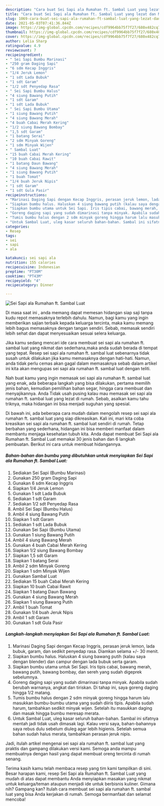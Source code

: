 ```yaml
---
description: "Cara buat Sei Sapi ala Rumahan ft. Sambal Luat yang lezat dan Mudah Dibuat"
title: "Cara buat Sei Sapi ala Rumahan ft. Sambal Luat yang lezat dan Mudah Dibuat"
slug: 1069-cara-buat-sei-sapi-ala-rumahan-ft-sambal-luat-yang-lezat-dan-mudah-dibuat
date: 2021-05-03T07:41:36.844Z
image: https://img-global.cpcdn.com/recipes/cdf9964bb75f7f27/680x482cq70/sei-sapi-ala-rumahan-ft-sambal-luat-foto-resep-utama.jpg
thumbnail: https://img-global.cpcdn.com/recipes/cdf9964bb75f7f27/680x482cq70/sei-sapi-ala-rumahan-ft-sambal-luat-foto-resep-utama.jpg
cover: https://img-global.cpcdn.com/recipes/cdf9964bb75f7f27/680x482cq70/sei-sapi-ala-rumahan-ft-sambal-luat-foto-resep-utama.jpg
author: Lelia Sharp
ratingvalue: 4.9
reviewcount: 7
recipeingredient:
- " Sei Sapi Bumbu Marinasi"
- "250 gram Daging Sapi"
- "6 sdm Kecap Inggris"
- "1/4 Jeruk Lemon"
- "1 sdt Lada Bubuk"
- "1 sdt Garam"
- "1/2 sdt Penyedap Rasa"
- " Sei Sapi Bumbu Halus"
- "4 siung Bawang Putih"
- "1 sdt Garam"
- "1 sdt Lada Bubuk"
- " Sei Sapi Bumbu Utama"
- "1 siung Bawang Putih"
- "4 siung Bawang Merah"
- "4 buah Cabai Merah Kering"
- "1/2 siung Bawang Bombay"
- "1,5 sdt Garam"
- "1 batang Serai"
- "2 sdm Minyak Goreng"
- "1 sdm Minyak Wijen"
- " Sambal Luat"
- "15 buah Cabai Merah Kering"
- "10 buah Cabai Rawit"
- "1 batang Daun Bawang"
- "4 siung Bawang Merah"
- "1 siung Bawang Putih"
- "1 buah Tomat"
- "1/4 buah Jeruk Nipis"
- "1 sdt Garam"
- "1 sdt Gula Pasir"
recipeinstructions:
- "Marinasi Daging Sapi dengan Kecap Inggris, perasan jeruk lemon, lada bubuk, garam, dan sedikit penyedap rasa. Diamkan selama +/- 30 menit."
- "Siapkan bumbu halus. Haluskan 4 siung bawang putih (kalau saya dengan blender) dan campur dengan lada bubuk serta garam."
- "Siapkan bumbu utama untuk Sei Sapi. Iris tipis cabai, bawang merah, bawang putih, bawang bombay, dan sereh yang sudah digeprek sebelumnya."
- "Goreng daging sapi yang sudah dimarinasi tanpa minyak. Apabila sudah berubah warnanya, angkat dan tiriskan. Di tahap ini, saya goreng daging hingga 1/2 matang."
- "Tumis bumbu halus dengan 2 sdm minyak goreng hingga harum lalu masukkan bumbu-bumbu utama yang sudah diiris tipis. Apabila sudah harum, tambahkan sedikit minyak wijen. Setelah itu masukkan daging dan masak hingga bumbu meresap merata."
- "Untuk Sambal Luat, uleg kasar seluruh bahan-bahan. Sambal ini sifatnya mentah jadi tidak usah dimasak lagi. Kalau versi saya, bahan-bahannya saya rebus dulu sebelum diuleg agar lebih higienis. Setelah semua bahan sudah halus merata, tambahkan perasan jeruk nipis."
categories:
- Resep
tags:
- sei
- sapi
- ala

katakunci: sei sapi ala 
nutrition: 155 calories
recipecuisine: Indonesian
preptime: "PT30M"
cooktime: "PT43M"
recipeyield: "4"
recipecategory: Dinner

---
```



![Sei Sapi ala Rumahan ft. Sambal Luat](https://img-global.cpcdn.com/recipes/cdf9964bb75f7f27/680x482cq70/sei-sapi-ala-rumahan-ft-sambal-luat-foto-resep-utama.jpg)

Di masa  saat ini , anda memang dapat memesan hidangan siap saji tanpa kudu repot memasaknya terlebih dahulu. Namun, bagi kamu yang ingin memberikan sajian terbaik kepada keluarga tercinta, maka kamu memang lebih bagus memasaknya dengan tangan sendiri. Sebab, memasak sendiri lebih sehat dan dapat menyesuaikan sesuai selera keluarga.

Jika kamu sedang mencari ide cara membuat sei sapi ala rumahan ft. sambal luat yang nikmat dan sederhana,maka anda sudah berada di tempat yang tepat. Resep sei sapi ala rumahan ft. sambal luat  sebenarnya tidak susah untuk dilakukan jika kamu memasaknya dengan hati-hati. Namun, anda tidak perlu cemas akan gagal dalam memasaknya 
sebab dalam artikel ini kita akan mengupas sei sapi ala rumahan ft. sambal luat dengan teliti.  



Nah buat kamu yang ingin memasak sei sapi ala rumahan ft. sambal luat yang enak, ada beberapa langkah yang bisa dilakukan, pertama memilih jenis bahan, kemudian pemilihan bahan segar, hingga cara membuat dan menyajikannya. Anda Tidak usah pusing kalau mau memasak sei sapi ala rumahan ft. sambal luat yang lezat di rumah. Sebab, asalkan kamu  tahu triknya, maka hidangan ini bisa menjadi suguhan yang spesial.

Di bawah ini, ada beberapa cara mudah dalam mengolah resep sei sapi ala rumahan ft. sambal luat yang siap dikreasikan. Kali ini, mari kita coba kreasikan sei sapi ala rumahan ft. sambal luat sendiri di rumah. Tetap berbahan yang sederhana, hidangan ini bisa memberi manfaat dalam membantu menjaga kesehatan tubuh kita. Anda dapat membuat Sei Sapi ala Rumahan ft. Sambal Luat memakai 30 jenis bahan dan 6 langkah pembuatan. Berikut ini cara untuk membuat hidangannya.

<!--inarticleads1-->

##### Bahan-bahan dan bumbu yang dibutuhkan untuk menyiapkan Sei Sapi ala Rumahan ft. Sambal Luat:

1. Sediakan  Sei Sapi (Bumbu Marinasi)
1. Gunakan 250 gram Daging Sapi
1. Gunakan 6 sdm Kecap Inggris
1. Siapkan 1/4 Jeruk Lemon
1. Gunakan 1 sdt Lada Bubuk
1. Sediakan 1 sdt Garam
1. Sediakan 1/2 sdt Penyedap Rasa
1. Ambil  Sei Sapi (Bumbu Halus)
1. Ambil 4 siung Bawang Putih
1. Siapkan 1 sdt Garam
1. Sediakan 1 sdt Lada Bubuk
1. Gunakan  Sei Sapi (Bumbu Utama)
1. Gunakan 1 siung Bawang Putih
1. Ambil 4 siung Bawang Merah
1. Gunakan 4 buah Cabai Merah Kering
1. Siapkan 1/2 siung Bawang Bombay
1. Siapkan 1,5 sdt Garam
1. Siapkan 1 batang Serai
1. Ambil 2 sdm Minyak Goreng
1. Siapkan 1 sdm Minyak Wijen
1. Gunakan  Sambal Luat
1. Sediakan 15 buah Cabai Merah Kering
1. Siapkan 10 buah Cabai Rawit
1. Siapkan 1 batang Daun Bawang
1. Gunakan 4 siung Bawang Merah
1. Siapkan 1 siung Bawang Putih
1. Ambil 1 buah Tomat
1. Gunakan 1/4 buah Jeruk Nipis
1. Ambil 1 sdt Garam
1. Gunakan 1 sdt Gula Pasir




<!--inarticleads2-->

##### Langkah-langkah menyiapkan Sei Sapi ala Rumahan ft. Sambal Luat:

1. Marinasi Daging Sapi dengan Kecap Inggris, perasan jeruk lemon, lada bubuk, garam, dan sedikit penyedap rasa. Diamkan selama +/- 30 menit.
1. Siapkan bumbu halus. Haluskan 4 siung bawang putih (kalau saya dengan blender) dan campur dengan lada bubuk serta garam.
1. Siapkan bumbu utama untuk Sei Sapi. Iris tipis cabai, bawang merah, bawang putih, bawang bombay, dan sereh yang sudah digeprek sebelumnya.
1. Goreng daging sapi yang sudah dimarinasi tanpa minyak. Apabila sudah berubah warnanya, angkat dan tiriskan. Di tahap ini, saya goreng daging hingga 1/2 matang.
1. Tumis bumbu halus dengan 2 sdm minyak goreng hingga harum lalu masukkan bumbu-bumbu utama yang sudah diiris tipis. Apabila sudah harum, tambahkan sedikit minyak wijen. Setelah itu masukkan daging dan masak hingga bumbu meresap merata.
1. Untuk Sambal Luat, uleg kasar seluruh bahan-bahan. Sambal ini sifatnya mentah jadi tidak usah dimasak lagi. Kalau versi saya, bahan-bahannya saya rebus dulu sebelum diuleg agar lebih higienis. Setelah semua bahan sudah halus merata, tambahkan perasan jeruk nipis.




Jadi, itulah artikel mengenai  sei sapi ala rumahan ft. sambal luat  yang praktis dan gampang dilakukan versi kami. Semoga anda mampu membuatnya dengan hasil yang dapat membuat oreng tercinta di rumah senang. 

Terima kasih kamu telah membaca resep yang tim kami tampilkan di sini. Besar harapan kami, resep  Sei Sapi ala Rumahan ft. Sambal Luat yang mudah di atas dapat membantu Anda menyiapkan masakan yang nikmat untuk keluarga/teman ataupun menjadi ide untuk berbisnis kuliner. Gimana nih? Gampang kan? Itulah cara membuat sei sapi ala rumahan ft. sambal luat yang bisa Anda kerjakan di rumah. Semoga bermanfaat dan selamat mencoba!


